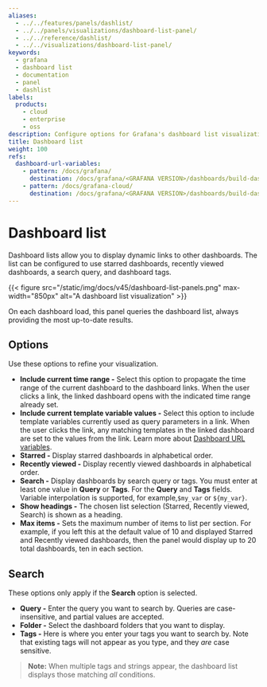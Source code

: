 ```yaml
---
aliases:
  - ../../features/panels/dashlist/
  - ../../panels/visualizations/dashboard-list-panel/
  - ../../reference/dashlist/
  - ../../visualizations/dashboard-list-panel/
keywords:
  - grafana
  - dashboard list
  - documentation
  - panel
  - dashlist
labels:
  products:
    - cloud
    - enterprise
    - oss
description: Configure options for Grafana's dashboard list visualization
title: Dashboard list
weight: 100
refs:
  dashboard-url-variables:
    - pattern: /docs/grafana/
      destination: /docs/grafana/<GRAFANA VERSION>/dashboards/build-dashboards/create-dashboard-url-variables/
    - pattern: /docs/grafana-cloud/
      destination: /docs/grafana/<GRAFANA VERSION>/dashboards/build-dashboards/create-dashboard-url-variables/
---
```


# Dashboard list

Dashboard lists allow you to display dynamic links to other dashboards. The list can be configured to use starred dashboards, recently viewed dashboards, a search query, and dashboard tags.

{{< figure src="/static/img/docs/v45/dashboard-list-panels.png" max-width="850px" alt="A dashboard list visualization" >}}

On each dashboard load, this panel queries the dashboard list, always providing the most up-to-date results.

## Options

Use these options to refine your visualization.

- **Include current time range -** Select this option to propagate the time range of the current dashboard to the dashboard links. When the user clicks a link, the linked dashboard opens with the indicated time range already set.
- **Include current template variable values -** Select this option to include template variables currently used as query parameters in a link. When the user clicks the link, any matching templates in the linked dashboard are set to the values from the link. Learn more about [Dashboard URL variables](ref:dashboard-url-variables).
- **Starred -** Display starred dashboards in alphabetical order.
- **Recently viewed -** Display recently viewed dashboards in alphabetical order.
- **Search -** Display dashboards by search query or tags. You must enter at least one value in **Query** or **Tags**. For the **Query** and **Tags** fields. Variable interpolation is supported, for example,`$my_var` or `${my_var}`.
- **Show headings -** The chosen list selection (Starred, Recently viewed, Search) is shown as a heading.
- **Max items -** Sets the maximum number of items to list per section. For example, if you left this at the default value of 10 and displayed Starred and Recently viewed dashboards, then the panel would display up to 20 total dashboards, ten in each section.

## Search

These options only apply if the **Search** option is selected.

- **Query -** Enter the query you want to search by. Queries are case-insensitive, and partial values are accepted.
- **Folder -** Select the dashboard folders that you want to display.
- **Tags -** Here is where you enter your tags you want to search by. Note that existing tags will not appear as you type, and they _are_ case sensitive.

> **Note:** When multiple tags and strings appear, the dashboard list displays those matching _all_ conditions.

